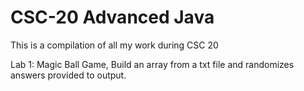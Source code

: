 # CSC-20 Advanced Java
This is a compilation of all my work during CSC 20

Lab 1: Magic Ball Game, Build an array from a txt file and randomizes answers provided to output.
